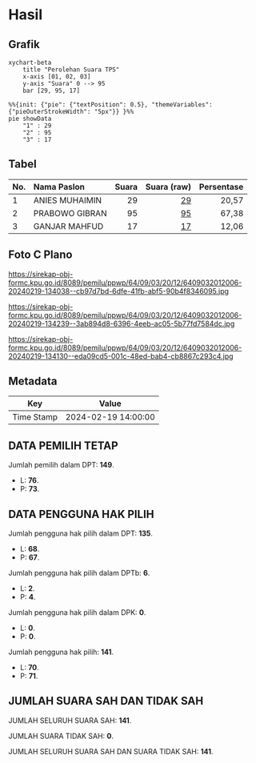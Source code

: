 # Hasil

## Grafik

```mermaid
xychart-beta
    title "Perolehan Suara TPS"
    x-axis [01, 02, 03]
    y-axis "Suara" 0 --> 95
    bar [29, 95, 17]
```

```mermaid
%%{init: {"pie": {"textPosition": 0.5}, "themeVariables": {"pieOuterStrokeWidth": "5px"}} }%%
pie showData
    "1" : 29
    "2" : 95
    "3" : 17
```

## Tabel

| No. | Nama Paslon    | Suara | Suara (raw) | Persentase |
|:--- |:-------------- | -----:| -----------:| ----------:|
| 1   | ANIES MUHAIMIN | 29    | [29][p-1]   | 20,57      |
| 2   | PRABOWO GIBRAN | 95    | [95][p-2]   | 67,38      |
| 3   | GANJAR MAHFUD  | 17    | [17][p-3]   | 12,06      |


[p-1]: https://github.com/gigit-pemilu/pemilu-2024-64-kalimantan-timur/blob/main/pilpres/hitung-suara/sub/64-kalimantan-timur/sub/09-penajam-paser-utara/sub/03-babulu/sub/2012-labangka-barat/sub/006-tps/sub/paslon-1.txt
[p-2]: https://github.com/gigit-pemilu/pemilu-2024-64-kalimantan-timur/blob/main/pilpres/hitung-suara/sub/64-kalimantan-timur/sub/09-penajam-paser-utara/sub/03-babulu/sub/2012-labangka-barat/sub/006-tps/sub/paslon-2.txt
[p-3]: https://github.com/gigit-pemilu/pemilu-2024-64-kalimantan-timur/blob/main/pilpres/hitung-suara/sub/64-kalimantan-timur/sub/09-penajam-paser-utara/sub/03-babulu/sub/2012-labangka-barat/sub/006-tps/sub/paslon-3.txt

## Foto C Plano

https://sirekap-obj-formc.kpu.go.id/8089/pemilu/ppwp/64/09/03/20/12/6409032012006-20240219-134038--cb97d7bd-6dfe-41fb-abf5-90b4f8346095.jpg

https://sirekap-obj-formc.kpu.go.id/8089/pemilu/ppwp/64/09/03/20/12/6409032012006-20240219-134239--3ab894d8-6396-4eeb-ac05-5b77fd7584dc.jpg

https://sirekap-obj-formc.kpu.go.id/8089/pemilu/ppwp/64/09/03/20/12/6409032012006-20240219-134130--eda09cd5-001c-48ed-bab4-cb8867c293c4.jpg


## Metadata

| Key        | Value               |
| ---------- | ------------------- |
| Time Stamp | 2024-02-19 14:00:00 |


## DATA PEMILIH TETAP

Jumlah pemilih dalam DPT: **149**.
 * L: **76**.
 * P: **73**.

## DATA PENGGUNA HAK PILIH

Jumlah pengguna hak pilih dalam DPT: **135**.
 * L: **68**.
 * P: **67**.

Jumlah pengguna hak pilih dalam DPTb: **6**.
 * L: **2**.
 * P: **4**.

Jumlah pengguna hak pilih dalam DPK: **0**.
 * L: **0**.
 * P: **0**.

Jumlah pengguna hak pilih: **141**.
 * L: **70**.
 * P: **71**.

## JUMLAH SUARA SAH DAN TIDAK SAH

JUMLAH SELURUH SUARA SAH: **141**.

JUMLAH SUARA TIDAK SAH: **0**.

JUMLAH SELURUH SUARA SAH DAN SUARA TIDAK SAH: **141**.


